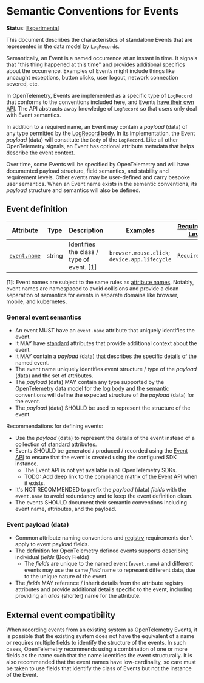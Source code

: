 <!--- Hugo front matter used to generate the website version of this page:
linkTitle: Events
aliases: [docs/specs/semconv/general/events-general]
--->

# Semantic Conventions for Events

**Status**: [Experimental][DocumentStatus]

This document describes the characteristics of standalone Events that are represented
in the data model by `LogRecord`s.

Semantically, an Event is a named occurrence at an instant in time. It signals that
"this thing happened at this time" and provides additional specifics about the occurrence.
Examples of Events might include things like uncaught exceptions, button clicks, user logout,
network connection severed, etc.

In OpenTelemetry, Events are implemented as a specific type of `LogRecord` that conforms to
the conventions included here, and Events
[have their own API](https://github.com/open-telemetry/opentelemetry-specification/blob/main/specification/logs/event-api.md).
The API abstracts away knowledge of `LogRecord` so that users only deal with Event
semantics.

In addition to a required name, an Event may contain a _payload_ (data) of any type permitted
by the [LogRecord body](https://github.com/open-telemetry/opentelemetry-specification/blob/main/specification/logs/data-model.md#field-body).
In its implementation, the Event _payload_ (data) will constitute the `Body` of the `LogRecord`.
Like all other OpenTelemetry signals, an Event has optional attribute metadata that helps describe
the event context.

Over time, some Events will be specified by OpenTelemetry and will have documented payload structure,
field semantics, and stability and requirement levels. Other events may be user-defined and carry
bespoke user semantics. When an Event name exists in the semantic conventions, its _payload_
structure and semantics will also be defined.

## Event definition

<!-- semconv event -->
<!-- NOTE: THIS TEXT IS AUTOGENERATED. DO NOT EDIT BY HAND. -->
<!-- see templates/registry/markdown/snippet.md.j2 -->
<!-- prettier-ignore-start -->
<!-- markdownlint-capture -->
<!-- markdownlint-disable -->

| Attribute  | Type | Description  | Examples  | [Requirement Level](https://opentelemetry.io/docs/specs/semconv/general/attribute-requirement-level/) | Stability |
|---|---|---|---|---|---|
| [`event.name`](/docs/attributes-registry/event.md) | string | Identifies the class / type of event. [1] | `browser.mouse.click`; `device.app.lifecycle` | `Required` | ![Experimental](https://img.shields.io/badge/-experimental-blue) |

**[1]:** Event names are subject to the same rules as [attribute names](/docs/general/attribute-naming.md). Notably, event names are namespaced to avoid collisions and provide a clean separation of semantics for events in separate domains like browser, mobile, and kubernetes.




<!-- markdownlint-restore -->
<!-- prettier-ignore-end -->
<!-- END AUTOGENERATED TEXT -->
<!-- endsemconv -->

### General event semantics

* An event MUST have an `event.name` attribute that uniquely identifies the event.
* It MAY have [standard](https://github.com/open-telemetry/opentelemetry-specification/tree/v1.33.0/specification/common#attribute)
  attributes that provide additional context about the event.
* It MAY contain a _payload_ (data) that describes the specific details of the
  named event.
* The event name uniquely identifies event structure / type of the _payload_ (data)
  and the set of attributes.
* The _payload_ (data) MAY contain any type supported by the OpenTelemetry data
  model for the log [body](https://github.com/open-telemetry/opentelemetry-specification/blob/main/specification/logs/data-model.md#field-body)
  and the semantic conventions will define the expected structure of the _payload_
  (data) for the event.
* The _payload_ (data) SHOULD be used to represent the structure of the event.

Recommendations for defining events:

* Use the _payload_ (data) to represent the details of the event instead of a
  collection of [standard](https://github.com/open-telemetry/opentelemetry-specification/tree/v1.33.0/specification/common#attribute)
  attributes.
* Events SHOULD be generated / produced / recorded using the
    [Event API](https://github.com/open-telemetry/opentelemetry-specification/blob/main/specification/logs/event-api.md)
    to ensure that the event is created using the configured SDK instance.
  * The Event API is not yet available in all OpenTelemetry SDKs.
  * TODO: Add deep link to the [compliance matrix of the Event API](https://github.com/open-telemetry/opentelemetry-specification/blob/main/spec-compliance-matrix.md)
    when it exists.
* It's NOT RECOMMENDED to prefix the _payload_ (data) _fields_ with the `event.name` to
  avoid redundancy and to keep the event definition clean.
* The events SHOULD document their semantic conventions including event name,
  attributes, and the payload.

### Event payload (data)

* Common attribute naming conventions and [registry](../attributes-registry/README.md)
  requirements don't apply to event payload fields.
* The definition for OpenTelemetry defined events supports describing
  individual _fields_ (Body Fields)
  * The _fields_ are unique to the named event (`event.name`) and different events
    may use the same _field_ name to represent different data, due to the unique
    nature of the event.
* The _fields_ MAY reference / inherit details from the attribute registry
  attributes and provide additional details specific to the event, including
  providing an _alias_ (shorter) name for the attribute.

## External event compatibility

When recording events from an existing system as OpenTelemetry Events, it is
possible that the existing system does not have the equivalent of a name or
requires multiple fields to identify the structure of the events. In such cases,
OpenTelemetry recommends using a combination of one or more fields as the name
such that the name identifies the event structurally. It is also recommended that
the event names have low-cardinality, so care must be taken to use fields
that identify the class of Events but not the instance of the Event.

[DocumentStatus]: https://opentelemetry.io/docs/specs/otel/document-status
